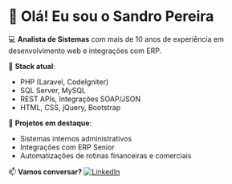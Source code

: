 # 👋 Olá! Eu sou o Sandro Pereira

💻 **Analista de Sistemas** com mais de 10 anos de experiência em desenvolvimento web e integrações com ERP.

🔧 **Stack atual**:
- PHP (Laravel, CodeIgniter)
- SQL Server, MySQL
- REST APIs, Integrações SOAP/JSON
- HTML, CSS, jQuery, Bootstrap

📂 **Projetos em destaque**:
- Sistemas internos administrativos
- Integrações com ERP Senior
- Automatizações de rotinas financeiras e comerciais

📫 **Vamos conversar?**
[![LinkedIn](https://img.shields.io/badge/LinkedIn-blue?logo=linkedin)](https://www.linkedin.com/in/sandropdev/)

